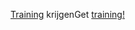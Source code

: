 <span data-ttu-id="c25e0-101">[Training](/dynamics365/get-started/training/) krijgen</span><span class="sxs-lookup"><span data-stu-id="c25e0-101">Get [training!](/dynamics365/get-started/training/)</span></span>
